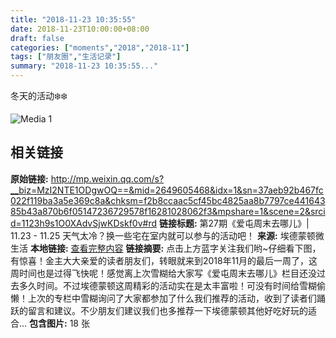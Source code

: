 ```yaml
---
title: "2018-11-23 10:35:55"
date: 2018-11-23T10:00:00+08:00
draft: false
categories: ["moments","2018","2018-11"]
tags: ["朋友圈","生活记录"]
summary: "2018-11-23 10:35:55..."
---
```


冬天的活动❄️❄️

![Media 1](/Moments/photos/2018-11-23/201811231035550.jpg)

## 相关链接

**原始链接:** http://mp.weixin.qq.com/s?__biz=MzI2NTE1ODgwOQ==&mid=2649605468&idx=1&sn=37aeb92b467fc022f119ba3a5e369c8a&chksm=f2b8ccaac5cf45bc4825aa8b7797ce44164385b43a870b6f05147236729578f16281028062f3&mpshare=1&scene=2&srcid=1123h9s1O0XAdvSjwKDskf0v#rd
**链接标题:** 第27期《爱屯周末去哪儿》| 11.23 - 11.25 天气太冷？换一些宅在室内就可以参与的活动吧！
**来源:** 埃德蒙顿微生活
**本地链接:** [查看完整内容](/link_content/2018/11/2018-11-23/link_content/)
**链接摘要:** 点击上方蓝字关注我们哟~仔细看下图，有惊喜！金主大大亲爱的读者朋友们，转眼就来到2018年11月的最后一周了，这周时间也是过得飞快呢！感觉离上次雪糊给大家写《爱屯周末去哪儿》栏目还没过去多久时间。不过埃德蒙顿这周精彩的活动实在是太丰富啦！可没有时间给雪糊偷懒！上次的专栏中雪糊询问了大家都参加了什么我们推荐的活动，收到了读者们踊跃的留言和建议。不少朋友们建议我们也多推荐一下埃德蒙顿其他好吃好玩的适合...
**包含图片:** 18 张


